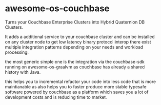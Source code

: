 # awesome-os-couchbase
Turns your Couchbase Enterprise Clusters into Hybrid Quaternion DB Clusters.

It adds a additional service to your couchbase cluster and can be installed on any cluster node
to get low latency binary protocol interop there exist multiple integration patterns depending
on your needs and workload processing. 

the most generic simple one is the integration via the couchbase-sdk running on awesome-os-graalvm
as couchbase has already a shared history with Java. 

this helps you to incremental refactor your code into less code that is more maintianable as also
helps you to faster produce more stable typesafe software powered by couchbase as a platform which 
saves you a lot of development costs and is reducing time to market.

